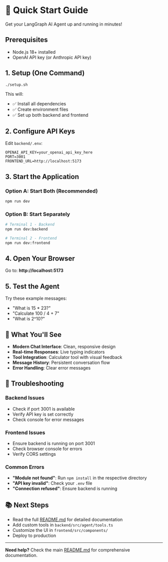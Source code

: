 # 🚀 Quick Start Guide

Get your LangGraph AI Agent up and running in minutes!

## Prerequisites

- Node.js 18+ installed
- OpenAI API key (or Anthropic API key)

## 1. Setup (One Command)

```bash
./setup.sh
```

This will:
- ✅ Install all dependencies
- ✅ Create environment files
- ✅ Set up both backend and frontend

## 2. Configure API Keys

Edit `backend/.env`:
```env
OPENAI_API_KEY=your_openai_api_key_here
PORT=3001
FRONTEND_URL=http://localhost:5173
```

## 3. Start the Application

### Option A: Start Both (Recommended)
```bash
npm run dev
```

### Option B: Start Separately
```bash
# Terminal 1 - Backend
npm run dev:backend

# Terminal 2 - Frontend  
npm run dev:frontend
```

## 4. Open Your Browser

Go to: **http://localhost:5173**

## 5. Test the Agent

Try these example messages:
- "What is 15 * 23?"
- "Calculate 100 / 4 + 7"
- "What is 2^10?"

## 🎯 What You'll See

- **Modern Chat Interface**: Clean, responsive design
- **Real-time Responses**: Live typing indicators
- **Tool Integration**: Calculator tool with visual feedback
- **Message History**: Persistent conversation flow
- **Error Handling**: Clear error messages

## 🔧 Troubleshooting

### Backend Issues
- Check if port 3001 is available
- Verify API key is set correctly
- Check console for error messages

### Frontend Issues  
- Ensure backend is running on port 3001
- Check browser console for errors
- Verify CORS settings

### Common Errors
- **"Module not found"**: Run `npm install` in the respective directory
- **"API key invalid"**: Check your `.env` file
- **"Connection refused"**: Ensure backend is running

## 📚 Next Steps

- Read the full [README.md](README.md) for detailed documentation
- Add custom tools in `backend/src/agent/tools.ts`
- Customize the UI in `frontend/src/components/`
- Deploy to production

---

**Need help?** Check the main [README.md](README.md) for comprehensive documentation. 
